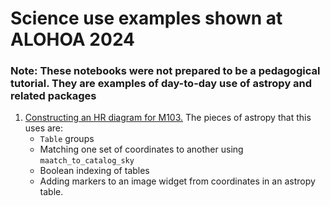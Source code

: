 # Science use examples shown at ALOHOA 2024

### Note: These notebooks were not prepared to be a pedagogical tutorial. They are examples of day-to-day use of astropy and related packages

1. [Constructing an HR diagram for M103.](./hr-diagram/HR-diagram-better-aloha.ipynb) The pieces of astropy that this uses are:
    + `Table` groups
    + Matching one set of coordinates to another using `maatch_to_catalog_sky`
    + Boolean indexing of tables
    + Adding markers to an image widget from coordinates in an astropy table.
